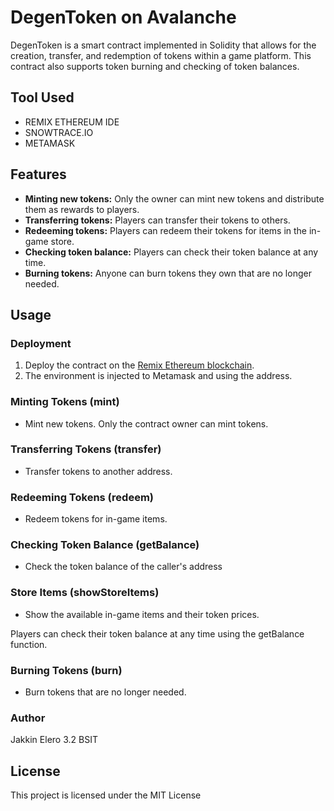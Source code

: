 # DegenToken on Avalanche

DegenToken is a smart contract implemented in Solidity that allows for the creation, transfer, and redemption of tokens within a game platform. This contract also supports token burning and checking of token balances.

## Tool Used

- REMIX ETHEREUM IDE
- SNOWTRACE.IO
- METAMASK

## Features

- **Minting new tokens:** Only the owner can mint new tokens and distribute them as rewards to players.
- **Transferring tokens:** Players can transfer their tokens to others.
- **Redeeming tokens:** Players can redeem their tokens for items in the in-game store.
- **Checking token balance:** Players can check their token balance at any time.
- **Burning tokens:** Anyone can burn tokens they own that are no longer needed.

## Usage

### Deployment

1. Deploy the contract on the [Remix Ethereum blockchain](https://remix.ethereum.org/).
2. The environment is injected to Metamask and using the address.

### Minting Tokens (mint) 
- Mint new tokens. Only the contract owner can mint tokens.
  
### Transferring Tokens (transfer)
- Transfer tokens to another address.
  
### Redeeming Tokens (redeem)
- Redeem tokens for in-game items.

### Checking Token Balance (getBalance)
- Check the token balance of the caller's address

### Store Items (showStoreItems)
- Show the available in-game items and their token prices.

Players can check their token balance at any time using the getBalance function.
### Burning Tokens (burn)
- Burn tokens that are no longer needed.

### Author
Jakkin Elero 3.2 BSIT

## License
This project is licensed under the MIT License
